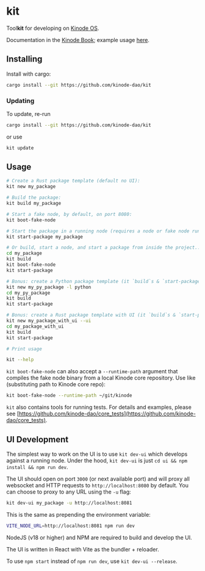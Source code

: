 # kit

Tool**kit** for developing on [Kinode OS](https://github.com/kinode-dao/kinode).

Documentation in the [Kinode Book](https://book.kinode.org/kit/kit.html); example usage [here](https://book.kinode.org/my_first_app/chapter_1.html).

## Installing

Install with cargo:

```bash
cargo install --git https://github.com/kinode-dao/kit
```

### Updating

To update, re-run

```bash
cargo install --git https://github.com/kinode-dao/kit
```

or use
```bash
kit update
```

## Usage

```bash
# Create a Rust package template (default no UI):
kit new my_package

# Build the package:
kit build my_package

# Start a fake node, by default, on port 8080:
kit boot-fake-node

# Start the package in a running node (requires a node or fake node running at, default, localhost:8080; can specify port of a localhost node with `--port` or can specify entire URL with `--url`):
kit start-package my_package

# Or build, start a node, and start a package from inside the project...
cd my_package
kit build
kit boot-fake-node
kit start-package

# Bonus: create a Python package template (it `build`s & `start-package`s just like a Rust package!):
kit new my_py_package -l python
cd my_py_package
kit build
kit start-package

# Bonus: create a Rust package template with UI (it `build`s & `start-package`s just like a Rust package!):
kit new my_package_with_ui --ui
cd my_package_with_ui
kit build
kit start-package

# Print usage

kit --help
```

`kit boot-fake-node` can also accept a `--runtime-path` argument that compiles the fake node binary from a local Kinode core repository.
Use like (substituting path to Kinode core repo):

```bash
kit boot-fake-node --runtime-path ~/git/kinode
```

`kit` also contains tools for running tests.
For details and examples, please see [https://github.com/kinode-dao/core_tests](https://github.com/kinode-dao/core_tests).

## UI Development

The simplest way to work on the UI is to use `kit dev-ui` which develops against a running node.
Under the hood, `kit dev-ui` is just `cd ui && npm install && npm run dev`.

The UI should open on port `3000` (or next available port) and will proxy all websocket and HTTP requests to `http://localhost:8080` by default.
You can choose to proxy to any URL using the `-u` flag:
```bash
kit dev-ui my_package -u http://localhost:8081
```
This is the same as prepending the environment variable:
```bash
VITE_NODE_URL=http://localhost:8081 npm run dev
```

NodeJS (v18 or higher) and NPM are required to build and develop the UI.

The UI is written in React with Vite as the bundler + reloader.

To use `npm start` instead of `npm run dev`, use `kit dev-ui --release`.
